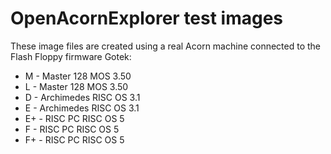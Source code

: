 # OpenAcornExplorer test images

These image files are created using a real Acorn machine connected to the Flash Floppy firmware Gotek:

* M - Master 128 MOS 3.50
* L - Master 128 MOS 3.50
* D - Archimedes RISC OS 3.1
* E - Archimedes RISC OS 3.1
* E+ - RISC PC RISC OS 5
* F - RISC PC RISC OS 5
* F+ - RISC PC RISC OS 5





